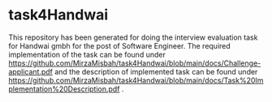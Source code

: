 # task4Handwai
This repository has been generated for doing the interview evaluation task for Handwai gmbh for the post of Software Engineer. The required implementation of the task can be found under https://github.com/MirzaMisbah/task4Handwai/blob/main/docs/Challenge-applicant.pdf and the description of implemented task can be found under https://github.com/MirzaMisbah/task4Handwai/blob/main/docs/Task%20Implementation%20Description.pdf .
